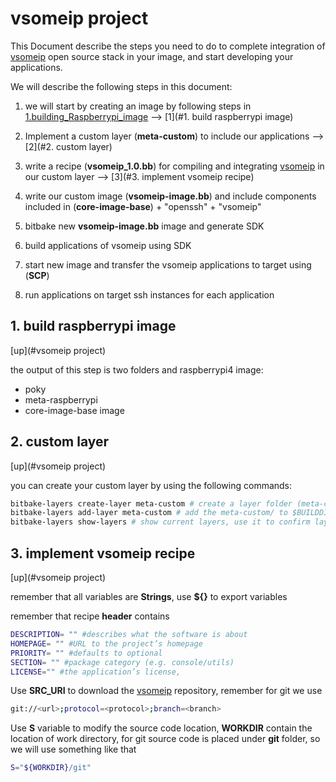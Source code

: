 # vsomeip project

This Document describe the steps you need to do to complete integration of [vsomeip](https://github.com/COVESA/vsomeip) open source stack in your image, and start developing your applications.

We will describe the following steps in this document:

1. we will start by creating an image by following steps in [1.building_Raspberrypi_image](https://github.com/ahmedhussien91/Linux-yocto-Excersises/blob/main/yocto/1.building_Raspberrypi_image/readme.md) --> [1](#1. build raspberrypi image)

2. Implement a custom layer (**meta-custom**) to include our applications --> [2](#2. custom layer)

3. write a recipe (**vsomeip_1.0.bb**) for compiling and integrating [vsomeip](https://github.com/COVESA/vsomeip) in our custom layer --> [3](#3. implement vsomeip recipe)

4. write our custom image (**vsomeip-image.bb**) and include components included in (**core-image-base**) + "openssh" + "vsomeip"

5. bitbake new **vsomeip-image.bb** image and generate SDK

6. build applications of vsomeip using SDK

7. start new image and transfer the vsomeip applications to target using (**SCP**)

8. run applications on target ssh instances for each application 




## 1. build raspberrypi image

[up](#vsomeip project)

the output of this step is two folders and raspberrypi4 image:

- poky
- meta-raspberrypi
- core-image-base image

## 2. custom layer

[up](#vsomeip project)

you can create your custom layer by using the following commands:

```sh
bitbake-layers create-layer meta-custom # create a layer folder (meta-custom)
bitbake-layers add-layer meta-custom # add the meta-custom/ to $BUILDDIR/conf/bblayers.conf
bitbake-layers show-layers # show current layers, use it to confirm layers
```



## 3. implement vsomeip recipe

[up](#vsomeip project)

remember that all variables are **Strings**, use **${}** to export variables

remember that recipe **header** contains

```sh
DESCRIPTION= "" #describes what the software is about
HOMEPAGE= "" #URL to the project’s homepage
PRIORITY= "" #defaults to optional
SECTION= "" #package category (e.g. console/utils)
LICENSE="" #the application’s license,
```

Use **SRC_URI** to download the [vsomeip](https://github.com/COVESA/vsomeip) repository, remember for git we use 

```sh
git://<url>;protocol=<protocol>;branch=<branch>
```

Use **S** variable to modify the source code location, **WORKDIR** contain the location of work directory, for git source code is placed under **git** folder, so we will use something like that 

```sh
S="${WORKDIR}/git"
```

